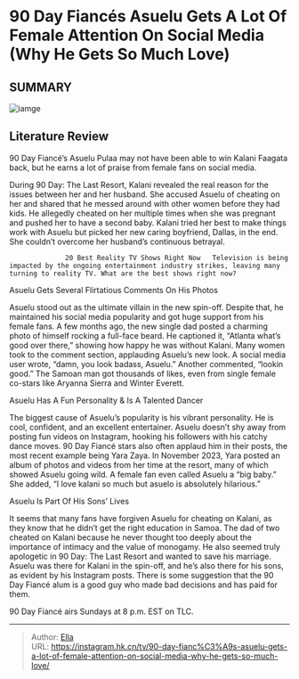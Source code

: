 # 90 Day Fiancés Asuelu Gets A Lot Of Female Attention On Social Media (Why He Gets So Much Love)


## SUMMARY 

![iamge](https://static1.srcdn.com/wordpress/wp-content/uploads/2023/11/90-day-fiance-asuelu-pulaa-montage.jpg)

## Literature Review
90 Day Fiancé’s Asuelu Pulaa may not have been able to win Kalani Faagata back, but he earns a lot of praise from female fans on social media.





During 90 Day: The Last Resort, Kalani revealed the real reason for the issues between her and her husband. She accused Asuelu of cheating on her and shared that he messed around with other women before they had kids. He allegedly cheated on her multiple times when she was pregnant and pushed her to have a second baby. Kalani tried her best to make things work with Asuelu but picked her new caring boyfriend, Dallas, in the end. She couldn’t overcome her husband’s continuous betrayal.




                  20 Best Reality TV Shows Right Now   Television is being impacted by the ongoing entertainment industry strikes, leaving many turning to reality TV. What are the best shows right now?    


 Asuelu Gets Several Flirtatious Comments On His Photos 

 

Asuelu stood out as the ultimate villain in the new spin-off. Despite that, he maintained his social media popularity and got huge support from his female fans. A few months ago, the new single dad posted a charming photo of himself rocking a full-face beard. He captioned it, “Atlanta what’s good over there,” showing how happy he was without Kalani. Many women took to the comment section, applauding Asuelu’s new look. A social media user wrote, “damn, you look badass, Asuelu.” Another commented, “lookin good.” The Samoan man got thousands of likes, even from single female co-stars like Aryanna Sierra and Winter Everett.






 Asuelu Has A Fun Personality &amp; Is A Talented Dancer 

 

The biggest cause of Asuelu’s popularity is his vibrant personality. He is cool, confident, and an excellent entertainer. Asuelu doesn’t shy away from posting fun videos on Instagram, hooking his followers with his catchy dance moves. 90 Day Fiancé stars also often applaud him in their posts, the most recent example being Yara Zaya. In November 2023, Yara posted an album of photos and videos from her time at the resort, many of which showed Asuelu going wild. A female fan even called Asuelu a “big baby.” She added, “I love kalani so much but asuelo is absolutely hilarious.” 



 Asuelu Is Part Of His Sons’ Lives 
          




It seems that many fans have forgiven Asuelu for cheating on Kalani, as they know that he didn’t get the right education in Samoa. The dad of two cheated on Kalani because he never thought too deeply about the importance of intimacy and the value of monogamy. He also seemed truly apologetic in 90 Day: The Last Resort and wanted to save his marriage. Asuelu was there for Kalani in the spin-off, and he’s also there for his sons, as evident by his Instagram posts. There is some suggestion that the 90 Day Fiancé alum is a good guy who made bad decisions and has paid for them.



90 Day Fiancé airs Sundays at 8 p.m. EST on TLC.






---

> Author: [Ella](https://instagram.hk.cn/)  
> URL: https://instagram.hk.cn/tv/90-day-fianc%C3%A9s-asuelu-gets-a-lot-of-female-attention-on-social-media-why-he-gets-so-much-love/  

